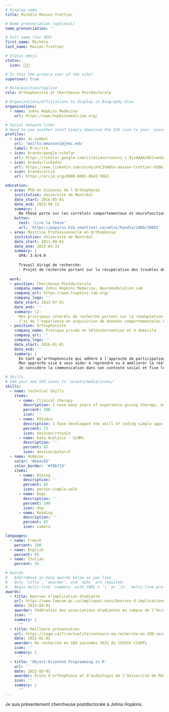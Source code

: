 ```yaml
---
# Display name
title: Michèle Masson-Trottier

# Name pronunciation (optional)
name_pronunciation: ''

# Full name (for SEO)
first_name: Michèle
last_name: Masson-Trottier

# Status emoji
status:
  icon: 👩🏻‍💻

# Is this the primary user of the site?
superuser: true

# Role/position/tagline
role: Orthophoniste et Chercheuse Postdoctorale

# Organizations/Affiliations to display in Biography blox
organizations:
  - name: Johns Hopkins Medecine
    url: https://www.hopkinsmedicine.org/

# Social network links
# Need to use another icon? Simply download the SVG icon to your `assets/media/icons/` folder.
profiles:
  - icon: at-symbol
    url: 'mailto:mmasson1@jhmi.edu'
    label: M'écrire
  - icon: brands/google-scholar
    url: https://scholar.google.com/citations?user=z_c_OjsAAAAJ&hl=en&oi=ao
  - icon: brands/linkedin
    url: https://www.linkedin.com/in/mich%C3%A8le-masson-trottier-b5063964/
  - icon: brands/orcid
    url: https://orcid.org/0000-0002-0642-5662 

education:
  - area: PhD en Sciences de l'Orthophonie
    institution: Université de Montréal
    date_start: 2016-05-01
    date_end: 2023-06-12
    summary: |
      Ma thèse porte sur les corrélats comportementaux et neurofonctionnels de la thérapie par analyse des composantes phonologiques. Plus spécifiquement, je me suis intéressée à l’effet d’une intervention spécifique ciblant l’anomie auprès de personnes vivant avec une aphasie chronique. Supervisée par [Professeure Ana Inés Ansaldo](https://www.laboansaldo.com/index.html). Les résultats de ma thèse on été présentés à l'occasion de cinq (5) conférences internationales et a donné lieu à trois (3) publications dans des revues scientifiques révisées par des paires.
    button:
      text: 'Lire la thèse'
      url: 'https://papyrus.bib.umontreal.ca/xmlui/handle/1866/28692'
  - area: Maitrise Professionnelle en Orthophonie
    institution: Université de Montréal
    date_start: 2011-09-01
    date_end: 2015-05-31
    summary: |
      GPA: 3.4/4.0
      
      Travail dirigé de recherche:
      - Projet de recherche portant sur la récupération des troubles de la communication suite à un traumatisme cranien en phase aiguë, plus spécifiquement l'impact d’une thérapie pragmatique-discursive intensive. Supervisée par [Professeure Karine Marcotte](https://eoa.umontreal.ca/departement/professeurs-chercheurs/karine-marcotte/). Les résultats de ma thèse on été présentés à l'occasion d'une (1) conférence nationales et a donné lieu à une (1) publications dans des revues scientifiques révisées par des paires.
      
  work:
  - position: Chercheuse Postdoctorale
    company_name: Johns Hopkins Medecine, Neuromodulation Lab
    company_url: https://www.tsapkini-lab.org/
    company_logo: ''
    date_start: 2023-07-01
    date_end: ''
    summary: |2-
      Mes principaux intérêts de recherche portent sur la réadaptation des troubles de la communication auprès des personnes vivant avec une aphasie suite à un AVC ou vivant avec une maladie neurodégénérative. Plus précisément, je m’intéresse à l'efficacité des interventions en orthophonie, à la neuroplasticité induite par les thérapies suite à un AVC, à l'effet de la stimulation non-invasive telle la stimulation électrique trancrânienne à courant direct (tDCS), ainsi qu'à maintenir la communication et la qualité de vie chez les personnes vivant avec une maladie neurodégénérative et leurs proches.
      J'ai de l'expérience en acquisition de données comportementales et de neuroimagerie de même qu'en coordination de projet, supervision d'étudiant·e·s, écriture de demandes de subvention et enseignement. Dans mon quotidien, j'utilise des outils basés dans Matlab et R et j'ai de l'expérience avec Python. 
  - position: Orthophoniste
    company_name: Pratique privée en téléintervention et à domicile
    company_url: ''
    company_logo: ''
    date_start: 2016-01-01
    date_end: ''
    summary: |
      En tant qu’orthophoniste qui adhère à l'approche de participation à la vie; mon objectif est de fournir des interventions d'une manière qui mène à des résultats fonctionnels et réduit les situations de handicap que causent les difficultés de communication.
      Mon approche vise à vous aider à reprendre ou à améliorer la réalisation de vos activités de communication, quelles qu’elles soient. Que vous souhaitiez tenir une conversation, écouter un reportage, lire un article, écrire un courriel, parler plus fort… le plan d’intervention que nous construirons part de vos projets, de vos objectifs!
      Je considère la communication dans son contexte social et fixe les interventions à partir des cadres de théorie de neuroscience et de psychologie de l’apprentissage. Je travaille en collaboration avec la personne vivant avec la difficulté de communication et son entourage lorsque c’est possible et souhaitable.

# Skills
# Add your own SVG icons to `assets/media/icons/`
skills:
  - name: Technical Skills
    items:
      - name: Clinical therapy
        description: I have many years of experience giving therapy, both in clinical settings and in research settings. I excel at developping therapeutic relationships with individuals with communication disorders and motivate them for therapy.
        percent: 100
        icon: ''
      - name: RStudio
        description: I have developped the skill of coding simple apps for therapy and data visualization to facilitate therapy administration and tailloring.
        percent: 75
        icon: devicon/rstudio
      - name: Data Analysis - GLMMs
        description: ''
        percent: 85
        icon: devicon/pytorch
  - name: Hobbies
    color: '#eeac02'
    color_border: '#f0bf23'
    items:
      - name: Hiking
        description: ''
        percent: 85
        icon: person-simple-walk
      - name: Dogs
        description: ''
        percent: 100
        icon: dog
      - name: Reading
        description: ''
        percent: 65
        icon: camera

languages:
  - name: French
    percent: 100
  - name: English
    percent: 95
  - name: Italian
    percent: 35

# Awards.
#   Add/remove as many awards below as you like.
#   Only `title`, `awarder`, and `date` are required.
#   Begin multi-line `summary` with YAML's `|` or `|2-` multi-line prefix and indent 2 spaces below.
awards:
  - title: Bourses d’implication étudiante
    url: https://www.faecum.qc.ca/impliquez-vous/bourses-d-implication#bourse1
    date: 2023-04-01
    awarder: Fédération des associations étudiantes du campus de l’Université de Montréal (FAÉCUM)
    icon: ''
    summary: |
      ''
  - title: Meilleure présentation
    url: https://iugm.ca/fr/actualite/concours-ma-recherche-en-180-secondes-2022
    date: 2022-01-01
    awarder: Ma recherche en 180 secondes 2022 du CIUSSS CSSMTL
    icon: ''
    summary: |
      ''
  - title: 'Object-Oriented Programming in R'
    url: ''
    date: 2022-05-01
    awarder: École d'orthophonie et d'audiologie de l'Université de Montréal
    icon: ''
    summary: |
      ''
---
```


Je suis présentement chercheuse postdoctorale à Johns Hopkins.
